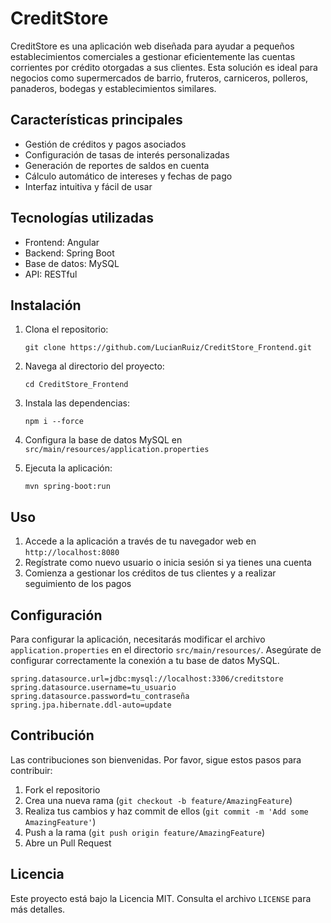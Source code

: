 # CreditStore

CreditStore es una aplicación web diseñada para ayudar a pequeños establecimientos comerciales a gestionar eficientemente las cuentas corrientes por crédito otorgadas a sus clientes. Esta solución es ideal para negocios como supermercados de barrio, fruteros, carniceros, polleros, panaderos, bodegas y establecimientos similares.

## Características principales

- Gestión de créditos y pagos asociados
- Configuración de tasas de interés personalizadas
- Generación de reportes de saldos en cuenta
- Cálculo automático de intereses y fechas de pago
- Interfaz intuitiva y fácil de usar

## Tecnologías utilizadas

- Frontend: Angular
- Backend: Spring Boot
- Base de datos: MySQL
- API: RESTful

## Instalación

1. Clona el repositorio:
   ```
   git clone https://github.com/LucianRuiz/CreditStore_Frontend.git
   ```

2. Navega al directorio del proyecto:
   ```
   cd CreditStore_Frontend
   ```

3. Instala las dependencias:
   ```
   npm i --force
   ```

4. Configura la base de datos MySQL en `src/main/resources/application.properties`

5. Ejecuta la aplicación:
   ```
   mvn spring-boot:run
   ```

## Uso

1. Accede a la aplicación a través de tu navegador web en `http://localhost:8080`
2. Regístrate como nuevo usuario o inicia sesión si ya tienes una cuenta
3. Comienza a gestionar los créditos de tus clientes y a realizar seguimiento de los pagos


## Configuración

Para configurar la aplicación, necesitarás modificar el archivo `application.properties` en el directorio `src/main/resources/`. Asegúrate de configurar correctamente la conexión a tu base de datos MySQL.

```properties
spring.datasource.url=jdbc:mysql://localhost:3306/creditstore
spring.datasource.username=tu_usuario
spring.datasource.password=tu_contraseña
spring.jpa.hibernate.ddl-auto=update
```

## Contribución

Las contribuciones son bienvenidas. Por favor, sigue estos pasos para contribuir:

1. Fork el repositorio
2. Crea una nueva rama (`git checkout -b feature/AmazingFeature`)
3. Realiza tus cambios y haz commit de ellos (`git commit -m 'Add some AmazingFeature'`)
4. Push a la rama (`git push origin feature/AmazingFeature`)
5. Abre un Pull Request

## Licencia

Este proyecto está bajo la Licencia MIT. Consulta el archivo `LICENSE` para más detalles.
